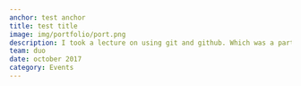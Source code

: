 ```yaml
---
anchor: test anchor
title: test title
image: img/portfolio/port.png
description: I took a lecture on using git and github. Which was a part of SnT summer workshops of IIT Kanpur. This was the largest lecture I have taken till now. About 100+ people attended this lecture. <a href="https://www.facebook.com/media/set/?set=a.542618692591305.1073741854.234540613399116">Photos of the lecture.</a>
team: duo
date: october 2017
category: Events
---
```

